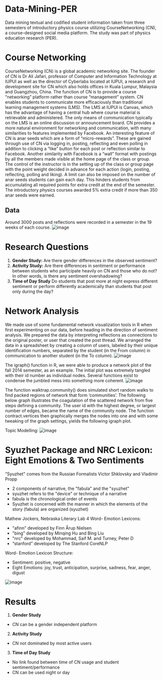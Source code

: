 # Data-Mining-PER
Data mining textual and codified student information taken from three semesters of introductory physics course utilizing CourseNetworking (CN), a course-designed social media platform. The study was part of physics education research (PER). 

# Course Networking
CourseNetworking (CN) is a global academic networking site. The founder of CN is Dr Ali Jafari, professor of Computer and Information Technology at IUPUI as well as the director of Cyberlabs located at IUPUI, a research and development site for CN which also holds offices in Kuala Lumpur, Malaysia and Guangzhou, China. The function of CN is to provide a course “networking” platform rather than course “management” system. CN enables students to communicate more efficaciously than traditional learning management systems (LMS). The LMS at IUPUI is Canvas, which has the advantage of having a central hub where course material is retrievable and administered. The only means of communication typically on the LMS is an online discussion or announcement board. CN provides a more natural environment for networking and communication, with many similarities to features implemented by Facebook. An interesting feature of CN is anar seeds which are a form of “micro-rewards”. These are gained through use of CN via logging in, posting, reflecting and even polling in addition to clicking a “like” button for each post or reflection similar to Facebook. Another similarity with Facebook is a “wall” format with postings by all the members made visible at the home page of the class or group. The control of the instructor is in the setting up of the class or group page with the point weight decided in advance for each action (login, posting, reflecting, polling and liking). A limit can also be imposed on the number of anar seeds students can gain each day. This hinders students from accumulating all required points for extra credit at the end of the semester. The introductory physics courses awarded 5% extra credit if more than 350 anar seeds were earned.
## Data
Around 3000 posts and reflections were recorded in a semester in the 19 weeks of each course.
![image](https://github.com/kelleypa/Data-Mining-PER/assets/107891103/175150e5-59c0-48bc-b2f2-be4cfc1ad79a)

# Research Questions
1) **Gender Study:** Are there gender differences in the observed sentiment?
2) **Activity Study:** Are there differences in sentiment or performance between students who participate heavily on CN and those who do not? In other words, is there any sentiment overshadowing?
3) **Time of Day Study** Do students that post more at night express different sentiment or perform differently academically than students that post only during the day?



# Network Analysis

We made use of some fundamental network visualization tools in R when first experimenting on our data, before heading in the direction of sentiment analysis. We prepared the data by interpreting reflections as connections to the original poster, or user that created the post thread. We arranged the data in a spreadsheet by creating a column of users, labeled by their unique identification numbers, separated by the student (in the From column) in communication to another student (in the To column).
![image](https://github.com/kelleypa/Data-Mining-PER/assets/107891103/13e665ee-e1af-4e39-8843-0cc58f80f7c5)

The igraph() function in R, we were able to produce a network plot of the fall 2014 semester, as an example. The initial plot was extremely tangled with their id number as individual nodes. Several functions exist to condense the jumbled mess into something more coherent. 
![image](https://github.com/kelleypa/Data-Mining-PER/assets/107891103/35ddd3cd-1a64-49de-a091-fc9fb20d1c84)

The function walktrap.community() does simulated short random walks to find packed regions of network that form ‘communities’. The following below graph illustrates the coagulation of the scattered network from five steps defining a community. The user id with the highest degree, or largest number of edges, became the name of the community node. The function contract.vertices then graphically merges the nodes into one and with some tweaking of the graph settings, yields the following igraph plot.

Topic Modelling:
![image](https://github.com/kelleypa/Data-Mining-PER/assets/107891103/b655596c-e5aa-41e5-b4ce-127408a8f395)


# Syuzhet Package and NRC Lexicon: Eight Emotions & Two Sentiments


“Syuzhet" comes from the Russian Formalists Victor Shklovsky and Vladimir Propp 
* 2 components of narrative, the "fabula" and the "syuzhet" 
* syuzhet refers to the "device" or technique of a narrative
* fabula is the chronological order of events
* Syuzhet is concerned with the manner in which the elements of the story (fabula) are organized (syuzhet) 

Mathew Jockers, Nebraska Literary Lab
4 Word- Emotion Lexicons:
* "afinn" developed by Finn Årup Nielsen
* "bing" developed by Minqing Hu and Bing Liu
* "nrc" developed by Mohammad, Saif M. and Turney, Peter D
* “stanford” developed by The Stanford CoreNLP

Word- Emotion Lexicon Structure:
* Sentiment: positive, negative
* Eight Emotions: joy, trust, anticipation, surprise, sadness, fear, anger, digust

![image](https://github.com/kelleypa/Data-Mining-PER/assets/107891103/f14d0cce-4203-4575-ac97-63c0fb47a05e)

# Results
1) **Gender Study**
* CN can be a gender independent platform
2) **Activity Study**
* CN not dominated by most active users
3) **Time of Day Study**
* No link found between time of CN usage and student sentiment/performance
* CN can be used night or day
